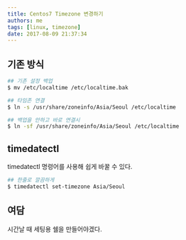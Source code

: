 ```yaml
---
title: Centos7 Timezone 변경하기
authors: me
tags: [linux, timezone]
date: 2017-08-09 21:37:34
---
```


## 기존 방식

```bash
## 기존 설정 백업
$ mv /etc/localtime /etc/localtime.bak

## 타임존 연결
$ ln -s /usr/share/zoneinfo/Asia/Seoul /etc/localtime

## 백업을 안하고 바로 연결시
$ ln -sf /usr/share/zoneinfo/Asia/Seoul /etc/localtime
```

## timedatectl

timedatectl 명령어를 사용해 쉽게 바꿀 수 있다.

```bash
## 한줄로 깔끔하게
$ timedatectl set-timezone Asia/Seoul
```

## 여담

시간날 때 세팅용 쉘을 만들어야겠다.
